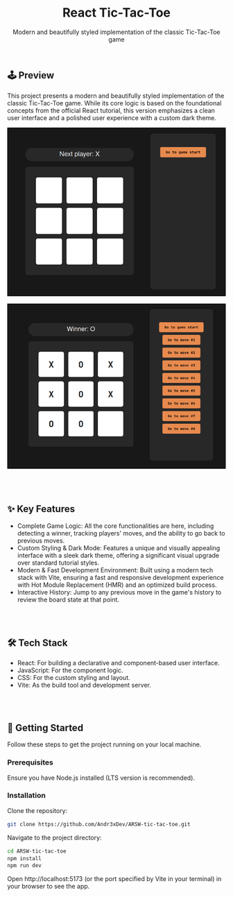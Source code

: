 <div align="center">
    <h1 align="center">React Tic-Tac-Toe</h1>
    <p align="center">
Modern and beautifully styled implementation of the classic Tic-Tac-Toe game
    </p>
</div>

</br>


## 🕹️ Preview

This project presents a modern and beautifully styled implementation of the classic Tic-Tac-Toe game. While its core logic is based on the foundational concepts from the official React tutorial, this version emphasizes a clean user interface and a polished user experience with a custom dark theme.

![Game Preview](docs/game1.png)

![Game Preview](docs/game2.png)

</br>
</br>

## ✨ Key Features

* Complete Game Logic: All the core functionalities are here, including detecting a winner, tracking players' moves, and the ability to go back to previous moves.
* Custom Styling & Dark Mode: Features a unique and visually appealing interface with a sleek dark theme, offering a significant visual upgrade over standard tutorial styles.
* Modern & Fast Development Environment: Built using a modern tech stack with Vite, ensuring a fast and responsive development experience with Hot Module Replacement (HMR) and an optimized build process.
* Interactive History: Jump to any previous move in the game's history to review the board state at that point.

</br>
</br>

## 🛠️ Tech Stack

- React: For building a declarative and component-based user interface.
- JavaScript: For the component logic.
- CSS: For the custom styling and layout.
- Vite: As the build tool and development server.

</br>
</br>

## 🚀 Getting Started

Follow these steps to get the project running on your local machine.

### Prerequisites
Ensure you have Node.js installed (LTS version is recommended).

### Installation

Clone the repository:

```sh
git clone https://github.com/Andr3xDev/ARSW-tic-tac-toe.git
```

Navigate to the project directory:

```sh
cd ARSW-tic-tac-toe
npm install
npm run dev
```

Open http://localhost:5173 (or the port specified by Vite in your terminal) in your browser to see the app.
